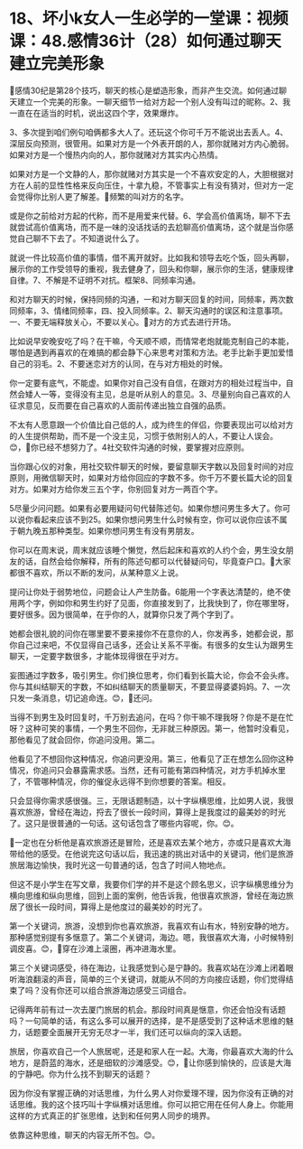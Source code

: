 # 18、坏小k女人一生必学的一堂课：视频课：48.感情36计（28）如何通过聊天建立完美形象

🎼感情30纪是第28个技巧，聊天的核心是塑造形象，而非产生交流。如何通过聊天建立一个完美的形象。一聊天细节一给对方起一个别人没有叫过的昵称。2、我一直在在适当的时机，说出这四个字，效果爆炸。

3、多次提到咱们例句咱俩都多大人了。还玩这个你可千万不能说出去丢人。4、深层反向预测，很管用。如果对方是一个外表开朗的人，那你就赌对方内心脆弱。如果对方是一个慢热内向的人，那你就赌对方其实内心热情。

如果对方是一个文静的人，那你就赌对方其实是一个不喜欢安定的人，大胆根据对方在人前的显性性格来反向压住，十拿九稳，不管事实上有没有猜对，但对方一定会觉得你比别人更了解差。🎼频繁的叫对方的名字。

或是你之前给对方起的代称，而不是用爱来代替。6、学会高价值离场，聊不下去就尝试高价值离场，而不是一味的没话找话的去尬聊高价值离场，这个就是当你感觉自己聊不下去了。不知道说什么了。

就说一件比较高价值的事情，借不离开就好。比如我和领导去吃个饭，回头再聊，展示你的工作受领导的重视，我去健身了，回头和你聊，展示你的生活，健康规律自律。7、不解是不证明不对抗。框架8、同频率沟通。

和对方聊天的时候，保持同频的沟通，一和对方聊天回复的时间，同频率，两次数同频率，3、情绪同频率，四、投入同频率。2、聊天沟通时的误区和注意事项。一、不要无端释放关心，不要以关心。🎼对方的方式去进行开场。

比如说早安晚安吃了吗？在干嘛，今天顺不顺，而情常老炮就能克制自己的本能，哪怕是遇到再喜欢的在难搞的都会静下心来思考对策和方法。老手比新手更加爱惜自己的羽毛。2、不要迷恋对方的认同，在与对方相处的时候。

你一定要有底气，不能虚。如果你对自己没有自信，在跟对方的相处过程当中，自然会矮人一等，变得没有主见，总是听从别人的意见。3、尽量别向自己喜欢的人征求意见，反而要在自己喜欢的人面前传递出独立自强的品质。

不太有人愿意跟一个价值比自己低的人，成为终生的伴侣，你要表现出可以给对方的人生提供帮助，而不是一个没主见，习惯于依附别人的人，不要让人误会。😊，🎼你已经不想努力了。4社交软件沟通的时候，要掌握对应原则。

当你跟心仪的对象，用社交软件聊天的时候，要留意聊天字数以及回复时间的对应原则，用微信聊天时，如果对方给你回应的字数不多。你千万不要长篇大论的回复对方。如果对方给你发三五个字，你别回复对方一两百个字。

5尽量少问问题。如果有必要用疑问句代替陈述句。如果你想问男生多大了。你可以说你看起来应该不到25。如果你想问男生什么时候有空，你可以说你应该不属于朝九晚五那种类型。如果你想问男生有没有男朋友。

你可以在周末说，周末就应该睡个懒觉，然后起床和喜欢的人约个会，男生没女朋友的话，自然会给你解释，所有的陈述句都可以代替疑问句，毕竟查户口。🎼大家都很不喜欢，所以不断的发问，从某种意义上说。

提问让你处于弱势地位，问题会让人产生防备。6能用一个字表达清楚的，绝不使用两个字，例如你和男生约好了见面，你直接发到了，比我快到了，你在哪里呀，要好很多。因为很简单，在乎你的人，就算你只发了两个字到了。

她都会很礼貌的问你在哪里要不要来接你不在意你的人，你发再多，她都会说，那你自己过来吧，不仅显得自己话多，还会让关系不平衡。有很多的女生认为跟男生聊天，一定要字数很多，才能体现得很在乎对方。

妄图通过字数多，吸引男生。你们换位思考，你们看到长篇大论，你会不会头疼。你与其纠结聊天的字数，不如纠结聊天的质量聊天，不要显得婆婆妈妈。7、一次只发一条消息，切记追命连。😊，🎼还问。

当得不到男生及时回复时，千万别去追问，在吗？你干嘛不理我呀？你是不是在忙呀？这种可笑的事情，一个男生不回你，无非就三种原因。第一，他暂时没看见，那他看见了就会回你，你追问没用。第二。

他看见了不想回你这种情况，你追问更没用。第三，他看见了正在想怎么回你这种情况，你追问只会暴露需求感。当然，还有可能有第四种情况，对方手机掉水里了，不管哪种情况，你的催促永远得不到你想要的答案。相反。

只会显得你需求感很强。三，无限话题制造，以十字纵横思维，比如男人说，我很喜欢旅游，曾经在海边，捋去了很长一段时间，算得上是我度过的最美妙的时光了。这只是很普通的一句话。这句话包含了哪些内容呢，你。😊。

🎼一定也在分析他是喜欢旅游还是冒险，还是喜欢去某个地方，亦或只是喜欢大海带给他的感受。在他说完这句话以后，我迅速的挑出对话中的关键词，他们是旅游旅居海边愉快，我时光这一句普通的话，包含了时间人物地点。

但这不是小学生在写文章，我要你们学的并不是这个顾名思义，识字纵横思维分为横向思维和纵向思维，回到上面的案例，他告诉我，他很喜欢旅游，曾经在海边旅居了很长一段时间，算得上是他度过的最美妙的时光了。

第一个关键词，旅游，没想到你也喜欢旅游，我喜欢有山有水，特别安静的地方。那种感觉别提有多惬意了。第二个关键词，海边。嗯，我很喜欢大海，小时候特别调皮喜。😊，🎼穿在沙滩上滚圈，再冲进海水里。

第三个关键词感受，待在海边，让我感觉到心是宁静的。我喜欢站在沙滩上闭着眼听海浪翻滚的声音，简单的三个关键词，就能从不同的方向接应话题，你们觉得结束了吗？没有你还可以组合旅游海边感受三词组合。

记得两年前有过一次去厦门旅居的机会。那段时间真是惬意，你还会怕没有话题吗？一句简单的话，有这么多可以展开的选择，是不是感受到了这种话术思维的魅力，话题要全面展开无穷无尽才一半，我们还可以纵向的深入话题。

旅居，你喜欢自己一个人旅居呢，还是和家人在一起。大海，你最喜欢大海的什么地方，是蔚蓝的海水，还是细软的沙滩感受。😊，🎼让你感到愉快的，应该是大海的宁静吧。你为什么找不到聊天的话题？

因为你没有掌握正确的对话思维，为什么男人对你爱理不理，因为你没有正确的对话思维。我的这个技巧叫十字纵横对话思维。你可以把它用在任何人身上。你能用这样的方式真正的扩张思维，达到和任何男人同步的境界。

依靠这种思维，聊天的内容无所不包。😊。